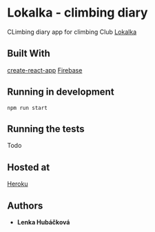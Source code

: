 # Lokalka - climbing diary
CLimbing diary app for climbing Club [Lokalka](http://lokalka.eu/)

## Built With
[create-react-app](https://github.com/facebook/create-react-app)
[Firebase](https://firebase.google.com/)

## Running in development
`npm run start`

## Running the tests
Todo

## Hosted at
[Heroku](https://lokalka-vystupy.herokuapp.com/)

## Authors
* **Lenka Hubáčková**